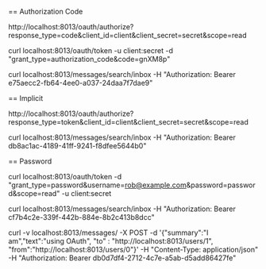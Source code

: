 == Authorization Code

http://localhost:8013/oauth/authorize?response_type=code&client_id=client&client_secret=secret&scope=read

curl localhost:8013/oauth/token -u client:secret -d "grant_type=authorization_code&code=gnXM8p"

curl localhost:8013/messages/search/inbox -H "Authorization: Bearer e75aecc2-fb64-4ee0-a037-24daa7f7dae9"

== Implicit

http://localhost:8013/oauth/authorize?response_type=token&client_id=client&client_secret=secret&scope=read

curl localhost:8013/messages/search/inbox -H "Authorization: Bearer db8ac1ac-4189-41ff-9241-f8dfee5644b0"

== Password

curl localhost:8013/oauth/token -d "grant_type=password&username=rob@example.com&password=password&scope=read" -u client:secret

curl localhost:8013/messages/search/inbox -H "Authorization: Bearer cf7b4c2e-339f-442b-884e-8b2c413b8dcc"

curl -v localhost:8013/messages/ -X POST -d '{"summary":"I am","text":"using OAuth", "to" : "http://localhost:8013/users/1", "from":"http://localhost:8013/users/0"}' -H "Content-Type: application/json" -H "Authorization: Bearer db0d7df4-2712-4c7e-a5ab-d5add86427fe"